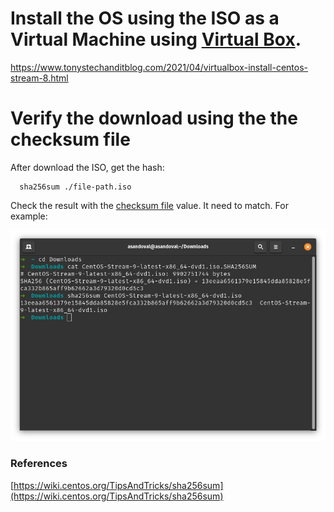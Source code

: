 # Install the OS using the ISO as a Virtual Machine using [Virtual Box](https://www.virtualbox.org/wiki/Downloads).

https://www.tonystechanditblog.com/2021/04/virtualbox-install-centos-stream-8.html

# Verify the download using the the checksum file

After download the ISO, get the hash:

```
  sha256sum ./file-path.iso
```

Check the result with the [checksum file](https://mirror.stream.centos.org/9-stream/BaseOS/x86_64/iso/) value. It need to match. For example:

![Terminal screen showing the checksum file content and the hash gotten from the ISO file](../../images/image.png)

### References

[https://wiki.centos.org/TipsAndTricks/sha256sum](https://wiki.centos.org/TipsAndTricks/sha256sum)
